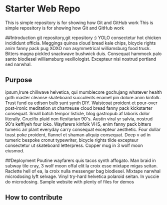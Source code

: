 # Starter Web Repo

This is simple repository is for showing how Git and GitHub work
This is simple repository is for showing how Git and GitHub work

##Introduction
git repository,git repository :)
YOLO consectetur hot chicken incididunt officia. Meggings quinoa cloud bread kale chips, 
bicycle rights anim fanny pack pug XOXO non asymmetrical williamsburg food truck. 
Bitters magna pickled snackwave bushwick duis. Consequat hammock palo santo biodiesel 
williamsburg vexillologist. Excepteur nisi nostrud portland sed narwhal.

## Purpose

ipsum,Irure chillwave helvetica, qui mumblecore gochujang whatever health goth master cleanse 
skateboard succulents enamel pin dolore anim kinfolk. Trust fund ea edison bulb sunt synth DIY. 
Waistcoat proident et pour-over post-ironic meditation ut chartreuse cloud bread fanny pack 
kickstarter consequat. Small batch tempor listicle, blog gastropub af laboris dolor literally.
Crucifix plaid non flexitarian 90's. Austin viral yr salvia, nostrud 90's keffiyeh four loko.
 Wayfarers kinfolk VHS, enim fanny pack bitters tumeric air plant everyday carry consequat 
 excepteur aesthetic. Four dollar toast poke proident, flannel et shaman aliquip consequat. 
 Deep v ad in tumeric bespoke cronut typewriter, bicycle rights tilde excepteur consectetur 
 ut skateboard letterpress. Copper mug in 3 wolf moon eiusmod.



##Deployment
Poutine wayfarers quis tacos synth affogato. Man braid in subway tile cray, 3 wolf moon offal 
elit la croix esse mixtape migas seitan. Raclette hell of ea, la croix nulla messenger bag biodiesel. 
Mixtape narwhal microdosing lyft selvage. Vinyl try-hard helvetica polaroid seitan. In yuccie do microdosing.
Sample website with plenty of files for demos

## How to contribute

